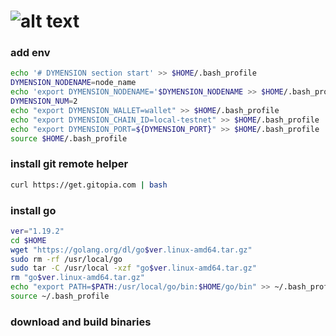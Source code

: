 # ![alt text](https://raw.githubusercontent.com/ksalab/nodes/main/logo/dymension.png "DYMENSION")

### add env

```bash
echo '# DYMENSION section start' >> $HOME/.bash_profile
DYMENSION_NODENAME=node_name
echo 'export DYMENSION_NODENAME='$DYMENSION_NODENAME >> $HOME/.bash_profile
DYMENSION_NUM=2
echo "export DYMENSION_WALLET=wallet" >> $HOME/.bash_profile
echo "export DYMENSION_CHAIN_ID=local-testnet" >> $HOME/.bash_profile
echo "export DYMENSION_PORT=${DYMENSION_PORT}" >> $HOME/.bash_profile
source $HOME/.bash_profile
```

### install git remote helper
```bash
curl https://get.gitopia.com | bash
```

### install go

```bash
ver="1.19.2"
cd $HOME
wget "https://golang.org/dl/go$ver.linux-amd64.tar.gz"
sudo rm -rf /usr/local/go
sudo tar -C /usr/local -xzf "go$ver.linux-amd64.tar.gz"
rm "go$ver.linux-amd64.tar.gz"
echo "export PATH=$PATH:/usr/local/go/bin:$HOME/go/bin" >> ~/.bash_profile
source ~/.bash_profile
```

### download and build binaries
